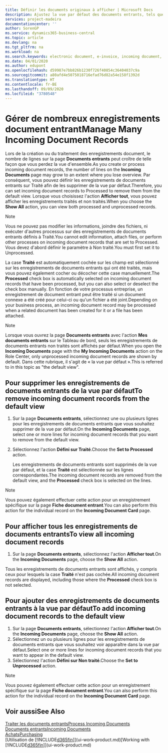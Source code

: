 ```yaml
---
title: Définir les documents originaux à afficher | Microsoft Docs
description: Ajustez la vue par défaut des documents entrants, tels que des factures électroniques, afin d'améliorer votre vue d'ensemble des enregistrements traités et non-traités.
services: project-madeira
documentationcenter: ''
author: SorenGP
ms.service: dynamics365-business-central
ms.topic: article
ms.devlang: na
ms.tgt_pltfrm: na
ms.workload: na
ms.search.keywords: electronic document, e-invoice, incoming document, OCR, ecommerce, document exchange, import invoice
ms.date: 04/01/2020
ms.author: edupont
ms.openlocfilehash: d59987e7bb826b1230f726f40854c36404037c9a
ms.sourcegitcommit: a80afd4e5075018716efad76d82a54e158f1392d
ms.translationtype: HT
ms.contentlocale: fr-BE
ms.lasthandoff: 09/09/2020
ms.locfileid: "3780548"
---
```

# <a name="manage-many-incoming-document-records"></a><span data-ttu-id="716ef-103">Gérer de nombreux enregistrements document entrant</span><span class="sxs-lookup"><span data-stu-id="716ef-103">Manage Many Incoming Document Records</span></span>
<span data-ttu-id="716ef-104">Lors de la création ou du traitement des enregistrements document, le nombre de lignes sur la page **Documents entrants** peut croître de telle façon que vous perdez la vue d'ensemble.</span><span class="sxs-lookup"><span data-stu-id="716ef-104">As you create or process incoming document records, the number of lines on the **Incoming Documents** page may grow to an extent where you lose overview.</span></span> <span data-ttu-id="716ef-105">Par conséquent, vous pouvez définir les enregistrements de documents entrants sur Traité afin de les supprimer de la vue par défaut.</span><span class="sxs-lookup"><span data-stu-id="716ef-105">Therefore, you can set incoming document records to Processed to remove them from the default view.</span></span> <span data-ttu-id="716ef-106">Lorsque vous choisissez l'action **Afficher tout**, vous pouvez afficher les enregistrements traités et non traités.</span><span class="sxs-lookup"><span data-stu-id="716ef-106">When you choose the **Show All** action, you can view both processed and unprocessed records.</span></span>

> [!NOTE]  
>   <span data-ttu-id="716ef-107">Vous ne pouvez pas modifier les informations, joindre des fichiers, ni exécuter d'autres processus sur des enregistrements de documents entrants définis à Traité.</span><span class="sxs-lookup"><span data-stu-id="716ef-107">You cannot edit information, attach files, or perform other processes on incoming document records that are set to Processed.</span></span> <span data-ttu-id="716ef-108">Vous devez d'abord définir le paramètre à Non traité.</span><span class="sxs-lookup"><span data-stu-id="716ef-108">You must first set it to Unprocessed.</span></span>

<span data-ttu-id="716ef-109">La case **Traité** est automatiquement cochée sur les champ est sélectionné sur les enregistrements de documents entrants qui ont été traités, mais vous pouvez également cocher ou décocher cette case manuellement.</span><span class="sxs-lookup"><span data-stu-id="716ef-109">The **Processed** check box is automatically selected on incoming document records that have been processed, but you can also select or deselect the check box manually.</span></span> <span data-ttu-id="716ef-110">En fonction de votre processus entreprise, un enregistrement de document entrant peut être traité si un document connexe a été créé pour celui-ci ou qu'un fichier a été joint.</span><span class="sxs-lookup"><span data-stu-id="716ef-110">Depending on your business process, an incoming document record may be processed when a related document has been created for it or a file has been attached.</span></span>

> [!NOTE]  
>   <span data-ttu-id="716ef-111">Lorsque vous ouvrez la page **Documents entrants** avec l'action **Mes documents entrants** sur le Tableau de bord, seuls les enregistrements de documents entrants non traités sont affichés par défaut.</span><span class="sxs-lookup"><span data-stu-id="716ef-111">When you open the **Incoming Documents** page with the **My Incoming Documents** action on the Role Center, only unprocessed incoming document records are shown by default.</span></span> <span data-ttu-id="716ef-112">Dans cette rubrique, il s'agit de « la vue par défaut ».</span><span class="sxs-lookup"><span data-stu-id="716ef-112">This is referred to in this topic as "the default view".</span></span>

## <a name="to-remove-incoming-document-records-from-the-default-view"></a><span data-ttu-id="716ef-113">Pour supprimer les enregistrements de documents entrants de la vue par défaut</span><span class="sxs-lookup"><span data-stu-id="716ef-113">To remove incoming document records from the default view</span></span>
1. <span data-ttu-id="716ef-114">Sur la page **Documents entrants**, sélectionnez une ou plusieurs lignes pour les enregistrements de documents entrants que vous souhaitez supprimer de la vue par défaut.</span><span class="sxs-lookup"><span data-stu-id="716ef-114">On the **Incoming Documents** page, select one or more lines for incoming document records that you want to remove from the default view.</span></span>
2. <span data-ttu-id="716ef-115">Sélectionnez l'action **Défini sur Traité**.</span><span class="sxs-lookup"><span data-stu-id="716ef-115">Choose the **Set to Processed** action.</span></span>

    <span data-ttu-id="716ef-116">Les enregistrements de documents entrants sont supprimés de la vue par défaut, et la case **Traité** est sélectionnée sur les lignes correspondantes.</span><span class="sxs-lookup"><span data-stu-id="716ef-116">The incoming document records are removed from the default view, and the **Processed** check box is selected on the lines.</span></span>

> [!NOTE]  
>   <span data-ttu-id="716ef-117">Vous pouvez également effectuer cette action pour un enregistrement spécifique sur la page **Fiche document entrant**.</span><span class="sxs-lookup"><span data-stu-id="716ef-117">You can also perform this action for the individual record on the **Incoming Document Card** page.</span></span>

## <a name="to-view-all-incoming-document-records"></a><span data-ttu-id="716ef-118">Pour afficher tous les enregistrements de documents entrants</span><span class="sxs-lookup"><span data-stu-id="716ef-118">To view all incoming document records</span></span>
1. <span data-ttu-id="716ef-119">Sur la page **Documents entrants**, sélectionnez l'action **Afficher tout**.</span><span class="sxs-lookup"><span data-stu-id="716ef-119">On the **Incoming Documents** page, choose the **Show All** action.</span></span>

<span data-ttu-id="716ef-120">Tous les enregistrements de documents entrants sont affichés, y compris ceux pour lesquels la case **Traité** n'est pas cochée.</span><span class="sxs-lookup"><span data-stu-id="716ef-120">All incoming document records are displayed, including those where the **Processed** check box is not selected.</span></span>

## <a name="to-add-incoming-document-records-to-the-default-view"></a><span data-ttu-id="716ef-121">Pour ajouter des enregistrements de documents entrants à la vue par défaut</span><span class="sxs-lookup"><span data-stu-id="716ef-121">To add incoming document records to the default view</span></span>
1. <span data-ttu-id="716ef-122">Sur la page **Documents entrants**, sélectionnez l'action **Afficher tout**.</span><span class="sxs-lookup"><span data-stu-id="716ef-122">On the **Incoming Documents** page, choose the **Show All** action.</span></span>
2. <span data-ttu-id="716ef-123">Sélectionnez un ou plusieurs lignes pour les enregistrements de documents entrants que vous souhaitez voir apparaître dans la vue par défaut.</span><span class="sxs-lookup"><span data-stu-id="716ef-123">Select one or more lines for incoming document records that you want to appear in the default view.</span></span>
3. <span data-ttu-id="716ef-124">Sélectionnez l'action **Défini sur Non traité**.</span><span class="sxs-lookup"><span data-stu-id="716ef-124">Choose the **Set to Unprocessed** action.</span></span>  

> [!NOTE]  
>   <span data-ttu-id="716ef-125">Vous pouvez également effectuer cette action pour un enregistrement spécifique sur la page **Fiche document entrant**.</span><span class="sxs-lookup"><span data-stu-id="716ef-125">You can also perform this action for the individual record on the **Incoming Document Card** page.</span></span>

## <a name="see-also"></a><span data-ttu-id="716ef-126">Voir aussi</span><span class="sxs-lookup"><span data-stu-id="716ef-126">See Also</span></span>
[<span data-ttu-id="716ef-127">Traiter les documents entrants</span><span class="sxs-lookup"><span data-stu-id="716ef-127">Process Incoming Documents</span></span>](across-process-income-documents.md)  
[<span data-ttu-id="716ef-128">Documents entrants</span><span class="sxs-lookup"><span data-stu-id="716ef-128">Incoming Documents</span></span>](across-income-documents.md)  
[<span data-ttu-id="716ef-129">Achats</span><span class="sxs-lookup"><span data-stu-id="716ef-129">Purchasing</span></span>](purchasing-manage-purchasing.md)  
<span data-ttu-id="716ef-130">[Utilisation de [!INCLUDE[d365fin](includes/d365fin_md.md)]](ui-work-product.md)</span><span class="sxs-lookup"><span data-stu-id="716ef-130">[Working with [!INCLUDE[d365fin](includes/d365fin_md.md)]](ui-work-product.md)</span></span>
